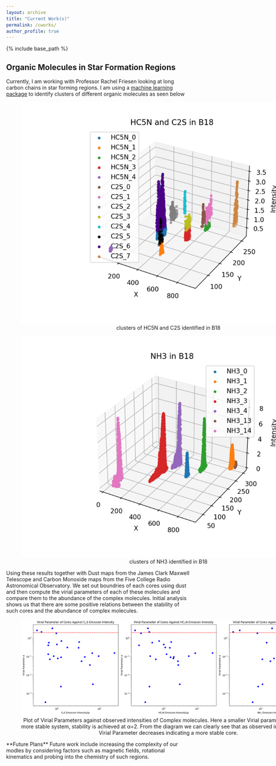 ```yaml
---
layout: archive
title: "Current Work(s)"
permalink: /cworks/
author_profile: true
---
```

{% include base_path %}

## Organic Molecules in Star Formation Regions

Currently, I am working with Professor Rachel Friesen looking at long carbon chains in star forming regions. I am using a [machine learning package](https://github.com/jdhenshaw/acorns) to identify clusters of different organic molecules as seen below 
<div style="text-align: center;">
  <figure style="width:800px">
	  <img src="/HC5N_C2S.png" alt="HC5N C2S plot">
	  <figcaption>clusters of HC5N and C2S identified in B18 </figcaption>
      </figure>
    <figure style="width:800px">
	  <img src="/NH3.png" alt="NH3 plot">
	  <figcaption>clusters of NH3 identified in B18 </figcaption>
      </figure>
        </div>
Using these results together with Dust maps from the James Clark Maxwell Telescope and Carbon Monoxide maps from the Five College Radio Astronomical Observatory. We set out boundries of each cores using dust and then compute the virial parameters of each of these molecules and compare them to the abundance of the complex molecules. Initial analysis shows us that there are some positive relations between the stability of such cores and the abundance of complex molecules. 
<div style="text-align: center;">
  <figure style="width:800px">
	  <img src="/Virial%20Analysis.png" alt="Plot of Virial Parameters against observed intensities of Complex molecules">
	  <figcaption> Plot of Virial Parameters against observed intensities of Complex molecules. Here a smaller Virial parameter indicates a more stable system, stability is achieved at α=2. From the diagram we can clearly see that as observed intensities inceas Virial Parameter decreases indicating a more stable core.  </figcaption>
      </figure>
        </div>
**Future Plans**
Future work include increasing the complexity of our modles by considering factors such as magnetic fields, rotational kinematics and probing into the chemistry of such regions.